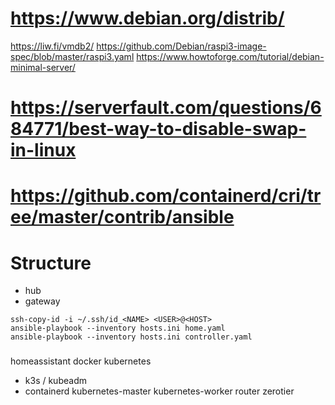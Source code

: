 # https://www.debian.org/distrib/

https://liw.fi/vmdb2/
https://github.com/Debian/raspi3-image-spec/blob/master/raspi3.yaml
https://www.howtoforge.com/tutorial/debian-minimal-server/

# https://serverfault.com/questions/684771/best-way-to-disable-swap-in-linux

# https://github.com/containerd/cri/tree/master/contrib/ansible

# Structure
 - hub
 - gateway

```
ssh-copy-id -i ~/.ssh/id_<NAME> <USER>@<HOST>
ansible-playbook --inventory hosts.ini home.yaml
ansible-playbook --inventory hosts.ini controller.yaml
```

###
homeassistant
docker
kubernetes
 - k3s / kubeadm
 - containerd
kubernetes-master
kubernetes-worker
router
zerotier
###
